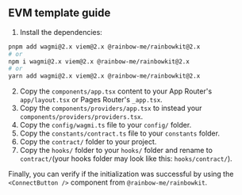 ## EVM template guide

1. Install the dependencies:

```bash
pnpm add wagmi@2.x viem@2.x @rainbow-me/rainbowkit@2.x
# or
npm i wagmi@2.x viem@2.x @rainbow-me/rainbowkit@2.x
# or
yarn add wagmi@2.x viem@2.x @rainbow-me/rainbowkit@2.x
```

2. Copy the `components/app.tsx` content to your App Router's `app/layout.tsx` or Pages Router's `_app.tsx`.
3. Copy the `components/providers/app.tsx` to instead your `components/providers/providers.tsx`.
4. Copy the `config/wagmi.ts` file to your `config/` folder.
5. Copy the `constants/contract.ts` file to your `constants` folder.
6. Copy the `contract/` folder to your project.
7. Copy the `hooks/` folder to your `hooks/` folder and rename to `contract/`(your hooks folder may look like this: `hooks/contract/`).

Finally, you can verify if the initialization was successful by using the `<ConnectButton />` component from `@rainbow-me/rainbowkit`.
